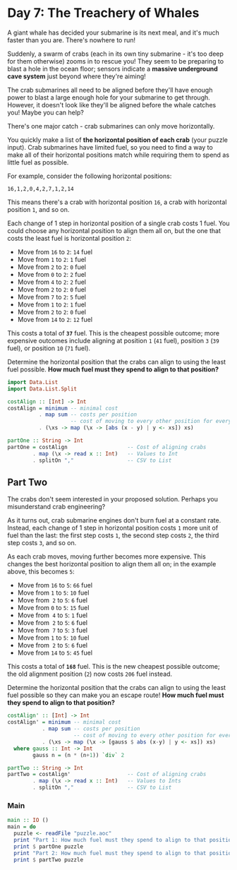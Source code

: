 # Day 7: The Treachery of Whales

A giant whale has decided your submarine is its next meal, and it's much faster
than you are. There's nowhere to run!

Suddenly, a swarm of crabs (each in its own tiny submarine - it's too deep for
them otherwise) zooms in to rescue you! They seem to be preparing to blast a
hole in the ocean floor; sensors indicate a **massive underground cave system**
just beyond where they're aiming!

The crab submarines all need to be aligned before they'll have enough power to
blast a large enough hole for your submarine to get through. However, it
doesn't look like they'll be aligned before the whale catches you! Maybe you
can help?

There's one major catch - crab submarines can only move horizontally.

You quickly make a list of **the horizontal position of each crab** (your
puzzle input). Crab submarines have limited fuel, so you need to find a way to
make all of their horizontal positions match while requiring them to spend as
little fuel as possible.

For example, consider the following horizontal positions:

```
16,1,2,0,4,2,7,1,2,14
```

This means there's a crab with horizontal position `16`, a crab with horizontal
position `1`, and so on.

Each change of 1 step in horizontal position of a single crab costs 1 fuel. You
could choose any horizontal position to align them all on, but the one that
costs the least fuel is horizontal position `2`:

- Move from `16` to `2`: `14` fuel
- Move from `1` to `2`: `1` fuel
- Move from `2` to `2`: `0` fuel
- Move from `0` to `2`: `2` fuel
- Move from `4` to `2`: `2` fuel
- Move from `2` to `2`: `0` fuel
- Move from `7` to `2`: `5` fuel
- Move from `1` to `2`: `1` fuel
- Move from `2` to `2`: `0` fuel
- Move from `14` to `2`: `12` fuel

This costs a total of **`37`** fuel. This is the cheapest possible outcome;
more expensive outcomes include aligning at position `1` (`41` fuel), position
`3` (`39` fuel), or position `10` (`71` fuel).

Determine the horizontal position that the crabs can align to using the least
fuel possible. **How much fuel must they spend to align to that position?**

```haskell
import Data.List
import Data.List.Split

costAlign :: [Int] -> Int
costAlign = minimum -- minimal cost 
          . map sum -- costs per position
                    -- cost of moving to every other position for every crab
          . (\xs -> map (\x -> [abs (x - y) | y <- xs]) xs)

partOne :: String -> Int
partOne = costAlign                   -- Cost of aligning crabs
        . map (\x -> read x :: Int)   -- Values to Int
        . splitOn ","                 -- CSV to List
```

## Part Two

The crabs don't seem interested in your proposed solution. Perhaps you
misunderstand crab engineering?

As it turns out, crab submarine engines don't burn fuel at a constant rate.
Instead, each change of 1 step in horizontal position costs `1` more unit of
fuel than the last: the first step costs `1`, the second step costs `2`, the
third step costs `3`, and so on.

As each crab moves, moving further becomes more expensive. This changes the
best horizontal position to align them all on; in the example above, this
becomes `5`:

- Move from `16` to `5`: `66` fuel
- Move from `1` to `5`: `10` fuel
- Move from` 2` to `5`: `6` fuel
- Move from `0` to `5`: `15` fuel
- Move from` 4` to `5`: `1` fuel
- Move from` 2` to `5`: `6` fuel
- Move from` 7` to `5`: `3` fuel
- Move from `1` to `5`: `10` fuel
- Move from` 2` to `5`: `6` fuel
- Move from `14` to `5`: `45` fuel

This costs a total of **`168`** fuel. This is the new cheapest possible
outcome; the old alignment position (`2`) now costs `206` fuel instead.

Determine the horizontal position that the crabs can align to using the least
fuel possible so they can make you an escape route! **How much fuel must they
spend to align to that position?**

```haskell
costAlign' :: [Int] -> Int
costAlign' = minimum -- minimal cost 
           . map sum -- costs per position
                     -- cost of moving to every other position for every crab
           . (\xs -> map (\x -> [gauss $ abs (x-y) | y <- xs]) xs)
  where gauss :: Int -> Int
        gauss n = (n * (n+1)) `div` 2

partTwo :: String -> Int
partTwo = costAlign'                  -- Cost of aligning crabs
        . map (\x -> read x :: Int)   -- Values to Ints
        . splitOn ","                 -- CSV to List
```

### Main

```haskell
main :: IO ()
main = do
  puzzle <- readFile "puzzle.aoc"
  print "Part 1: How much fuel must they spend to align to that position?"
  print $ partOne puzzle
  print "Part 2: How much fuel must they spend to align to that position?"
  print $ partTwo puzzle
```
